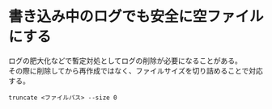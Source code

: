# 書き込み中のログでも安全に空ファイルにする
ログの肥大化などで暫定対処としてログの削除が必要になることがある。  
その際に削除してから再作成ではなく、ファイルサイズを切り詰めることで対応する。
```
truncate <ファイルパス> --size 0
```
